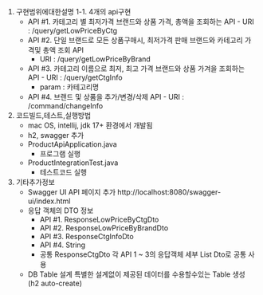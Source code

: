 
1. 구현범위에대한설명
   1-1. 4개의 api구현
   	- API #1. 카테고리 별 최저가격 브랜드와 상품 가격, 총액을 조회하는 API
         	- URI : /query/getLowPriceByCtg
   	- API #2. 단일 브랜드로 모든 상품구매시, 최저가격 판매 브랜드와 카테고리 가격및 총액 조회 API
   	  	- URI : /query/getLowPriceByBrand
   	- API #3. 카테고리 이름으로 최저, 최고 가격 브랜드와 상품 가겨을 조회하는 API
         	- URI : /query/getCtgInfo
   	  	- param : 카테고리명
   	- API #4. 브랜드 및 상품을 추가/변경/삭제 API
         	- URI : /command/changeInfo
4. 코드빌드,테스트,실행방법
   	- mac OS, intellij, jdk 17+ 환경에서 개발됨
   	- h2, swagger 추가
   	- ProductApiApplication.java
   	  	- 프로그램 실행
   	- ProductIntegrationTest.java
   	  	- 테스트코드 실행
6. 기타추가정보
   - Swagger UI API 페이지 추가
     	http://localhost:8080/swagger-ui/index.html
   - 응답 객체의 DTO 정보
     - API #1. ResponseLowPriceByCtgDto
     - API #2. ResponseLowPriceByBrandDto
     - API #3. ResponseCtgInfoDto
     - API #4. String
     - 공통 ResponseCtgDto
       	각 API 1 ~ 3의 응답객체 세부 List Dto로 공통 사용
    - DB Table 설계
      특별한 설계없이 제공된 데이터를 수용할수있는 Table 생성(h2 auto-create)

